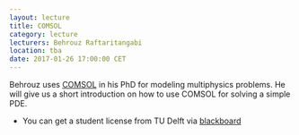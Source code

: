 ```yaml
---
layout: lecture
title: COMSOL
category: lecture
lecturers: Behrouz Raftaritangabi 
location: tba
date: 2017-01-26 17:00:00 CET
---
```


Behrouz uses [COMSOL] in his PhD for modeling multiphysics problems. He will give us a short introduction on how to use COMSOL for solving a simple PDE.

* You can get a student license from TU Delft via [blackboard]

[COMSOL]: https://www.comsol.nl/
[blackboard]: https://software.tudelft.nl/

